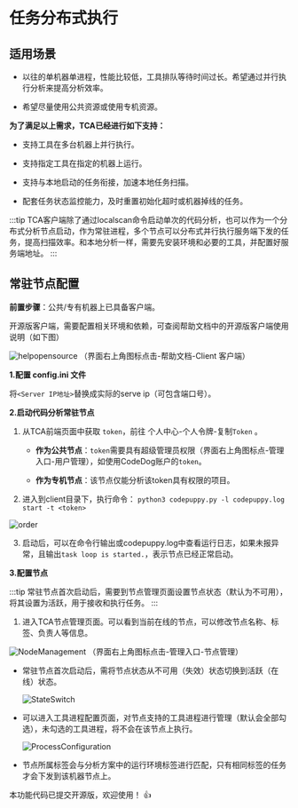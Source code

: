 # 任务分布式执行

## 适用场景

- 以往的单机器单进程，性能比较低，工具排队等待时间过长。希望通过并行执行分析来提高分析效率。

- 希望尽量使用公共资源或使用专机资源。

**为了满足以上需求，TCA已经进行如下支持：**

- 支持工具在多台机器上并行执行。

- 支持指定工具在指定的机器上运行。

- 支持与本地启动的任务衔接，加速本地任务扫描。

- 配套任务状态监控能力，及时重置初始化超时或机器掉线的任务。

:::tip
TCA客户端除了通过localscan命令启动单次的代码分析，也可以作为一个分布式分析节点启动，作为常驻进程，多个节点可以分布式并行执行服务端下发的任务，提高扫描效率。和本地分析一样，需要先安装环境和必要的工具，并配置好服务端地址。
:::

## 常驻节点配置

**前置步骤**：公共/专有机器上已具备客户端。

开源版客户端，需要配置相关环境和依赖，可查阅帮助文档中的开源版客户端使用说明（如下图）

   ![helpopensource](https://tencent.github.io/CodeAnalysis/media/helpopensource.png)
  （界面右上角图标点击-帮助文档-Client 客户端）

**1.配置 config.ini 文件**

将`<Server IP地址>`替换成实际的serve ip（可包含端口号）。

**2.启动代码分析常驻节点**

1. 从TCA前端页面中获取 `token`，前往 个人中心-个人令牌-复制`Token` 。
   - **作为公共节点**：`token`需要具有超级管理员权限（界面右上角图标点-管理入口-用户管理），如使用CodeDog账户的`token`。

   - **作为专机节点**：该节点仅能分析该token具有权限的项目。
  
2. 进入到client目录下，执行命令：
 `python3 codepuppy.py -l codepuppy.log start -t <token>`

  ![order](https://tencent.github.io/CodeAnalysis/media/order.png)

3. 启动后，可以在命令行输出或codepuppy.log中查看运行日志，如果未报异常，且输出`task loop is started.`，表示节点已经正常启动。

**3.配置节点**

:::tip
常驻节点首次启动后，需要到节点管理页面设置节点状态（默认为不可用），将其设置为活跃，用于接收和执行任务。
:::

1. 进入TCA节点管理页面。可以看到当前在线的节点，可以修改节点名称、标签、负责人等信息。

  ![NodeManagement](https://tencent.github.io/CodeAnalysis/media/Nodemanagement.png)
 （界面右上角图标点击-管理入口-节点管理）

- 常驻节点首次启动后，需将节点状态从不可用（失效）状态切换到活跃（在线）状态。

   ![StateSwitch](https://tencent.github.io/CodeAnalysis/media/StateSwitch.png)

- 可以进入工具进程配置页面，对节点支持的工具进程进行管理（默认会全部勾选），未勾选的工具进程，将不会在该节点上执行。

    ![ProcessConfiguration](https://tencent.github.io/CodeAnalysis/media/ProcessConfiguration.png)

- 节点所属标签会与分析方案中的运行环境标签进行匹配，只有相同标签的任务才会下发到该机器节点上。

本功能代码已提交开源版，欢迎使用！ :+1:
